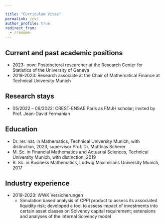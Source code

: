 ```yaml
---

title: "Curriculum Vitae"
permalink: /cv/
author_profile: true
redirect_from:
  - /resume
---
```

<!---layout: archive--->
<!---{% include base_path %}-->



## Current and past academic positions
* 2023- now: Postdoctoral researcher at the Research Center for Statistics of the University of Geneva
* 2019-2023: Research associate at the Chair of Mathematical Finance at Technical University Munich 

## Research stays

* 05/2022 – 06/2022: CREST-ENSAE Paris as FMJH scholar; invited by Prof. Jean-David Fermanian

## Education

* Dr. rer. nat. in Mathematics, Technical University Munich, with distinction, 2023, supervisor Prof. Dr. Matthias Scherer
* M. Sc. in Financial Mathematics and Actuarial Sciences, Technical University Munich, with distinction, 2019
* B. Sc. in Business Mathematics, Ludwig Maximilians University Munich, 2017



## Industry experience

* 2019-2023: WWK Versicherungen
  * Simulation based analysis of CPPI product to assess its associated liquidity risk; 
  developed a tool to assess impact of investments into certain asset classes on Solvency capital requirement; 
  extensions and analyses of the internal Solvency model





<!--- Publications --->
<!--- ====== --->
<!--- <ul>{% for post in site.publications %} --->
<!--- {% include archive-single-cv.html %}  --->
<!---  {% endfor %}</ul> --->
  
<!---Talks--->
<!---======--->
<!---  <ul>{% for post in site.talks %}--->
<!---    {% include archive-single-talk-cv.html %}--->
<!---  {% endfor %}</ul>--->
  
<!---Teaching--->
<!---======--->
<!---  <ul>{% for post in site.teaching %}--->
<!---    {% include archive-single-cv.html %}--->
<!---  {% endfor %}</ul>--->
  

